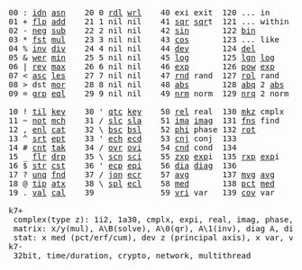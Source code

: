 <pre>
00 : <a href="../../blob/master/k.go#L692">idn</a> <a href="../../blob/master/k.go#L3704">asn</a>    20 0 <a href="../../blob/master/k.go#L3433">rdl</a> <a href="../../blob/master/k.go#L3437">wrl</a>    40 exi exit  120 ... in       60 <a href="../../blob/master/k.go#L3982">prm</a>  140
01 + <a href="../../blob/master/k.go#L693">flp</a> <a href="../../blob/master/k.go#L1877">add</a>    21 1 nil nil    41 <a href="../../blob/master/k.go#L1683">sqr</a> <a href="../../blob/master/k.go#L1683">sqr</a>t  121 ... within   61      141
02 - <a href="../../blob/master/k.go#L791">neg</a> <a href="../../blob/master/k.go#L1878">sub</a>    22 2 nil nil    42 <a href="../../blob/master/k.go#L1686">sin</a>       122 <a href="../../blob/master/k.go#L3606">bin</a>          62      142
03 * <a href="../../blob/master/k.go#L794">fst</a> <a href="../../blob/master/k.go#L1879">mul</a>    23 3 nil nil    43 <a href="../../blob/master/k.go#L1689">cos</a>       123 ... like     63      143
04 % <a href="../../blob/master/k.go#L835">inv</a> <a href="../../blob/master/k.go#L1880">div</a>    24 4 nil nil    44 <a href="../../blob/master/k.go#L4579">dev</a>       124 <a href="../../blob/master/k.go#L3949">del</a>          64      144
05 & <a href="../../blob/master/k.go#L838">wer</a> <a href="../../blob/master/k.go#L1881">min</a>    25 5 nil nil    45 <a href="../../blob/master/k.go#L1707">log</a>       125 <a href="../../blob/master/k.go#L1886">lgn</a> <a href="../../blob/master/k.go#L1707">log</a>      65      145
06 | <a href="../../blob/master/k.go#L862">rev</a> <a href="../../blob/master/k.go#L1882">max</a>    26 6 nil nil    46 <a href="../../blob/master/k.go#L1710">exp</a>       126 <a href="../../blob/master/k.go#L1889">pow</a> <a href="../../blob/master/k.go#L1710">exp</a>      66      146
07 < <a href="../../blob/master/k.go#L893">asc</a> <a href="../../blob/master/k.go#L1883">les</a>    27 7 nil nil    47 <a href="../../blob/master/k.go#L4068">rnd</a> rand  127 <a href="../../blob/master/k.go#L4019">rol</a> rand     67      147
08 > dst <a href="../../blob/master/k.go#L1884">mor</a>    28 8 nil nil    48 <a href="../../blob/master/k.go#L1692">abs</a>       128 <a href="../../blob/master/k.go#L1700">abq</a> 2 <a href="../../blob/master/k.go#L1692">abs</a>    68      148
09 = <a href="../../blob/master/k.go#L909">grp</a> <a href="../../blob/master/k.go#L1885">eql</a>    29 9 nil nil    49 <a href="../../blob/master/k.go#L4156">nrm</a> norm  129 <a href="../../blob/master/k.go#L4157">nrq</a> 2 norm   69      149
                                                                          
10 ! <a href="../../blob/master/k.go#L942">til</a> <a href="../../blob/master/k.go#L1930">key</a>    30 ' <a href="../../blob/master/k.go#L3010">qtc</a> <a href="../../blob/master/k.go#L1930">key</a>    50 <a href="../../blob/master/k.go#L1713">rel</a> real  130 <a href="../../blob/master/k.go#L4502">mkz</a> cmplx    70      150
11 ~ <a href="../../blob/master/k.go#L1003">not</a> <a href="../../blob/master/k.go#L1964">mch</a>    31 / <a href="../../blob/master/k.go#L3011">slc</a> <a href="../../blob/master/k.go#L3008">sla</a>    51 <a href="../../blob/master/k.go#L1714">ima</a> <a href="../../blob/master/k.go#L1714">ima</a>g  131 <a href="../../blob/master/k.go#L2440">fns</a> find     71      151
12 , <a href="../../blob/master/k.go#L1022">enl</a> <a href="../../blob/master/k.go#L2009">cat</a>    32 \ <a href="../../blob/master/k.go#L3012">bsc</a> <a href="../../blob/master/k.go#L3009">bsl</a>    52 <a href="../../blob/master/k.go#L1715">phi</a> phase 132 <a href="../../blob/master/k.go#L2210">rot</a>          72      152
13 ^ <a href="../../blob/master/k.go#L1040">srt</a> <a href="../../blob/master/k.go#L2117">ept</a>    33 ' <a href="../../blob/master/k.go#L3019">ech</a> <a href="../../blob/master/k.go#L3045">ecd</a>    53 <a href="../../blob/master/k.go#L1743">cnj</a> conj  133              73      153
14 # <a href="../../blob/master/k.go#L1041">cnt</a> <a href="../../blob/master/k.go#L2143">tak</a>    34 / <a href="../../blob/master/k.go#L3142">ovr</a> <a href="../../blob/master/k.go#L3283">ovi</a>    54 <a href="../../blob/master/k.go#L4336">cnd</a> cond  134              74      154
15 _ <a href="../../blob/master/k.go#L1049">flr</a> <a href="../../blob/master/k.go#L2211">drp</a>    35 \ <a href="../../blob/master/k.go#L3204">scn</a> <a href="../../blob/master/k.go#L3316">sci</a>    55 <a href="../../blob/master/k.go#L1801">zxp</a> <a href="../../blob/master/k.go#L1710">exp</a>i  135 <a href="../../blob/master/k.go#L1764">rxp</a> <a href="../../blob/master/k.go#L1710">exp</a>i     75      155
16 $ <a href="../../blob/master/k.go#L1058">str</a> <a href="../../blob/master/k.go#L2315">cst</a>    36 ' <a href="../../blob/master/k.go#L3065">ecp</a> <a href="../../blob/master/k.go#L3094">epi</a>    56 <a href="../../blob/master/k.go#L978">dia</a> <a href="../../blob/master/k.go#L978">dia</a>g  136              76      156
17 ? <a href="../../blob/master/k.go#L1124">unq</a> <a href="../../blob/master/k.go#L2407">fnd</a>    37 / <a href="../../blob/master/k.go#L3555">jon</a> <a href="../../blob/master/k.go#L3114">ecr</a>    57 <a href="../../blob/master/k.go#L4674">avg</a>       137 <a href="../../blob/master/k.go#L4705">mvg</a> <a href="../../blob/master/k.go#L4674">avg</a>      77      157
18 @ <a href="../../blob/master/k.go#L1156">tip</a> <a href="../../blob/master/k.go#L2472">atx</a>    38 \ <a href="../../blob/master/k.go#L3522">spl</a> <a href="../../blob/master/k.go#L3128">ecl</a>    58 <a href="../../blob/master/k.go#L4810">med</a>       138 <a href="../../blob/master/k.go#L4822">pct</a> <a href="../../blob/master/k.go#L4810">med</a>      78      158
19 . <a href="../../blob/master/k.go#L1166">val</a> <a href="../../blob/master/k.go#L2862">cal</a>    39              59 <a href="../../blob/master/k.go#L4605">vri</a> var   139 <a href="../../blob/master/k.go#L4626">cov</a> var      79      15

k7+
 complex(type z): 1i2, 1a30, cmplx, expi, real, imag, phase, conj, rand 3i(binormal)
 matrix: x/y(mul), A\B(solve), A\0(qr), A\1(inv), diag A, diag v, norm, cond
 stat: x med (pct/erf/cum), dev z (principal axis), x var, var z (cov), x avg (cum/win/exp)
k7-
 32bit, time/duration, crypto, network, multithread

</pre>